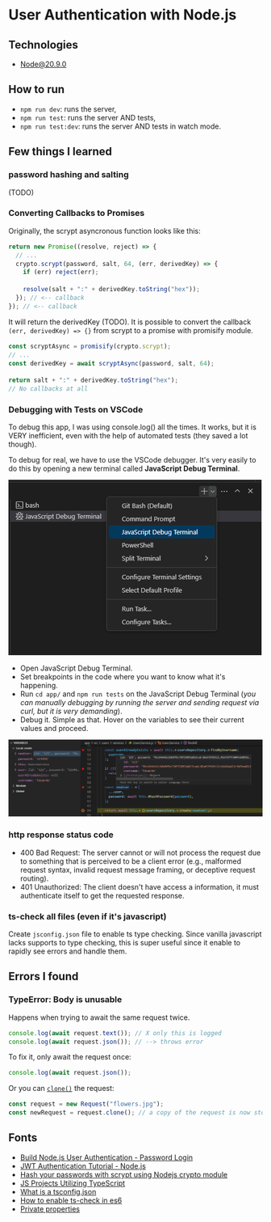 # User Authentication with Node.js

## Technologies

- Node@20.9.0

## How to run

- `npm run dev`: runs the server,
- `npm run test`: runs the server AND tests,
- `npm run test:dev`: runs the server AND tests in watch mode.

## Few things I learned

### password hashing and salting

(TODO)

### Converting Callbacks to Promises

Originally, the scrypt asyncronous function looks like this:

```javascript
return new Promise((resolve, reject) => {
  // ...
  crypto.scrypt(password, salt, 64, (err, derivedKey) => {
    if (err) reject(err);

    resolve(salt + ":" + derivedKey.toString("hex"));
  }); // <-- callback
}); // <-- callback
```

It will return the derivedKey (TODO). It is possible to convert the callback `(err, derivedKey) => {}` from scrypt to a promise with promisify module.

```javascript
const scryptAsync = promisify(crypto.scrypt);
// ...
const derivedKey = await scryptAsync(password, salt, 64);

return salt + ":" + derivedKey.toString("hex");
// No callbacks at all
```

### Debugging with Tests on VSCode

To debug this app, I was using console.log() all the times. It works, but it is VERY inefficient, even with the help of automated tests (they saved a lot though).

To debug for real, we have to use the VSCode debugger. It's very easily to do this by opening a new terminal called **JavaScript Debug Terminal**.

![Debug Terminal](github/debug-terminal.png)

- Open JavaScript Debug Terminal.
- Set breakpoints in the code where you want to know what it's happening.
- Run `cd app/` and `npm run tests` on the JavaScript Debug Terminal (_you can manually debugging by running the server and sending request via curl, but it is very demanding_).
- Debug it. Simple as that. Hover on the variables to see their current values and proceed.

![Debugging it](github/debugging.png)

### http response status code

- 400 Bad Request: The server cannot or will not process the request due to something that is perceived to be a client error (e.g., malformed request syntax, invalid request message framing, or deceptive request routing).
- 401 Unauthorized: The client doesn't have access a information, it must authenticate itself to get the requested response.

### ts-check all files (even if it's javascript)

Create `jsconfig.json` file to enable ts type checking. Since vanilla javascript lacks supports to type checking, this is super useful since it enable to rapidly see errors and handle them.

## Errors I found

### TypeError: Body is unusable

Happens when trying to await the same request twice.

```javascript
console.log(await request.text()); // X only this is logged
console.log(await request.json()); // --> throws error
```

To fix it, only await the request once:

```javascript
console.log(await request.json());
```

Or you can [`clone()`](https://developer.mozilla.org/en-US/docs/Web/API/Request/clone) the request:

```javascript
const request = new Request("flowers.jpg");
const newRequest = request.clone(); // a copy of the request is now stored in newRequest
```

## Fonts

- [Build Node.js User Authentication - Password Login](https://www.youtube.com/watch?v=Ud5xKCYQTjM)
- [JWT Authentication Tutorial - Node.js](https://www.youtube.com/watch?v=mbsmsi7l3r4)
- [Hash your passwords with scrypt using Nodejs crypto module](https://dev.to/farnabaz/hash-your-passwords-with-scrypt-using-nodejs-crypto-module-316k)
- [JS Projects Utilizing TypeScript](https://www.typescriptlang.org/docs/handbook/intro-to-js-ts.html)
- [What is a tsconfig.json](https://www.typescriptlang.org/docs/handbook/tsconfig-json.html)
- [How to enable ts-check in es6](https://stackoverflow.com/questions/53157373/how-to-enable-ts-check-in-es6)
- [Private properties](https://developer.mozilla.org/en-US/docs/Web/JavaScript/Reference/Classes/Private_properties)
